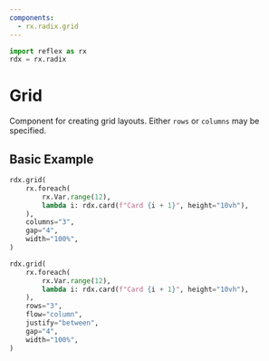 ```yaml
---
components:
  - rx.radix.grid
---
```


```python exec
import reflex as rx
rdx = rx.radix
```

# Grid

Component for creating grid layouts. Either `rows` or `columns` may be specified.

## Basic Example

```python demo
rdx.grid(
    rx.foreach(
        rx.Var.range(12),
        lambda i: rdx.card(f"Card {i + 1}", height="10vh"),
    ),
    columns="3",
    gap="4",
    width="100%",
)
```

```python demo
rdx.grid(
    rx.foreach(
        rx.Var.range(12),
        lambda i: rdx.card(f"Card {i + 1}", height="10vh"),
    ),
    rows="3",
    flow="column",
    justify="between",
    gap="4",
    width="100%",
)
```
